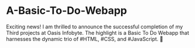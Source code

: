 # A-Basic-To-Do-Webapp
Exciting news! I am thrilled to announce the successful completion of my Third projects at Oasis Infobyte. The highlight is a Basic To Do Webapp that harnesses the dynamic trio of #HTML, #CSS, and #JavaScript. 🎉

